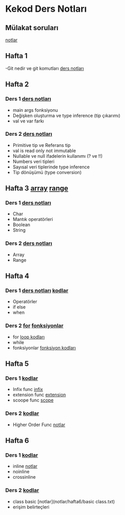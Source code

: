 # Kekod Ders Notları

## Mülakat soruları
[notlar](mulakatSorulari/mulakatSorulari.txt)


## Hafta 1
-Git nedir ve git komutları [ders notları](notlar/hafta1/git.txt)


## Hafta 2
### Ders 1 [ders notları](notlar/hafta2/ders1.txt)
- main args fonksiyonu
- Değişken oluşturma ve type inference (tip çıkarımı)
- val ve var farkı

### Ders 2 [ders notları](notlar/hafta2/ders2.txt)
- Primitive tip ve Referans tip
- val is read only not immutable
- Nullable ve null ifadelerin kullanımı (? ve !!)
- Numbers veri tipleri
- Sayısal veri tiplerinde type inference
- Tip dönüşümü (type conversion)


## Hafta 3 [array](KotlinLessons/src/main/kotlin/Arrays.kt) [range](KotlinLessons/src/main/kotlin/Range.kt)
### Ders 1 [ders notları](notlar/hafta3/ders1.txt) 
- Char
- Mantık operatörleri
- Boolean
- String

### Ders 2 [ders notları](notlar/hafta3/ders2.txt)  
- Array
- Range


## Hafta 4 
### Ders 1 [ders notları](notlar/hafta4/ders1.txt) [kodlar](KotlinLessons/src/main/kotlin/controlflow)
- Operatörler 
- if else
- when

### Ders 2 [for](notlar/hafta4/ders2.txt) [fonksiyonlar](notlar/hafta4/fonksiyonlar.txt)
- for  [loop kodları](KotlinLessons/src/main/kotlin/loop) 
- while
- fonksiyonlar [fonksiyon kodları](KotlinLessons/src/main/kotlin/Functions)


## Hafta 5 
### Ders 1 [kodlar](KotlinLessons/src/main/kotlin/Functions)
- Infix func [infix](notlar/hafta5/infixFunc.txt)
- extension func [extension](notlar/hafta5/extensionFunc.txt)
- scoope func [scope](notlar/hafta5/scoopeFunc.txt)

### Ders 2 [kodlar](KotlinLessons/src/main/kotlin/Functions)
- Higher Order Func [notlar](notlar/hafta5/higherOrderFunc.txt)


## Hafta 6
### Ders 1 [kodlar](KotlinLessons/src/main/kotlin/Functions/InlineNoInlineCroosInline.kt)
- inline  [notlar](notlar/hafta6/inlineCrosinlineNoinline.txt)
- noinline
- crossinline

### Ders 2  [kodlar](KotlinLessons/src/main/kotlin/classes/Turtle.kt)
- class basic  [notlar](notlar/hafta6/basic class.txt)
- erişim belirteçleri



